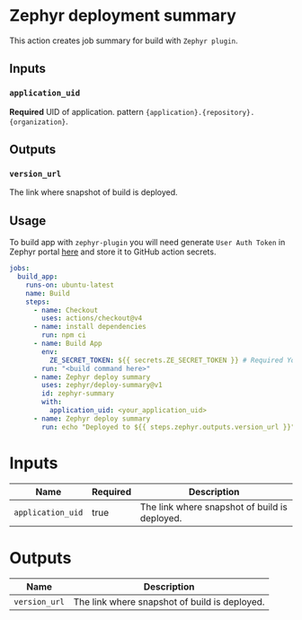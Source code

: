 # Zephyr deployment summary

This action creates job summary for build with `Zephyr plugin`.

## Inputs

### `application_uid`

**Required** UID of application. pattern `{application}.{repository}.{organization}`.

## Outputs

### `version_url`

The link where snapshot of build is deployed.

## Usage

To build app with `zephyr-plugin` you will need generate `User Auth Token` in Zephyr portal [here](https://app.zephyr-cloud.io/profile/settings/user-tokens/generate) and store it to GitHub action secrets.

```yaml
jobs:
  build_app:
    runs-on: ubuntu-latest
    name: Build
    steps:
      - name: Checkout
        uses: actions/checkout@v4
      - name: install dependencies
        run: npm ci
      - name: Build App
        env:
          ZE_SECRET_TOKEN: ${{ secrets.ZE_SECRET_TOKEN }} # Required Your User Auth Token
        run: "<build command here>"
      - name: Zephyr deploy summary
        uses: zephyr/deploy-summary@v1
        id: zephyr-summary
        with:
          application_uid: <your_application_uid>
      - name: Zephyr deploy summary
        run: echo "Deployed to ${{ steps.zephyr.outputs.version_url }}"
```

# Inputs

| Name              | Required | Description                                   |
| ----------------- | -------- | --------------------------------------------- |
| `application_uid` |  true  | The link where snapshot of build is deployed.   |

# Outputs

| Name          | Description                                                  |
| ------------- | ------------------------------------------------------------ |
| `version_url` | The link where snapshot of build is deployed.                |
